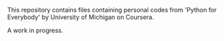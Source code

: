 This repository contains files containing personal codes from 'Python for Everybody' by University of Michigan on Coursera.

A work in progress.
